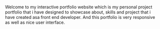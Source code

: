 Welcome to my interactive portfolio website which is my personal project portfolio that i have designed to showcase about, skills and project that i have created asa front end developer. And this portfolio is very responsive as well as nice user interface.
